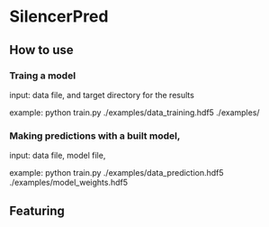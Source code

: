 # SilencerPred
## How to use
### Traing a model 
input: data file, and target directory for the results
 
example:
python train.py  ./examples/data_training.hdf5 ./examples/
 
### Making predictions with a built model, 
input: data file, model file, 
 
example:
python train.py ./examples/data_prediction.hdf5 ./examples/model_weights.hdf5
 
## Featuring
